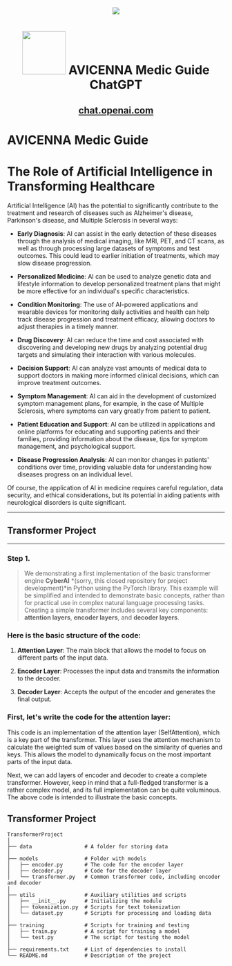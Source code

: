 
<h1 align="center"><img src="https://github.com/SSobol77/AI_myTransformer_Project/assets/108773983/fff1b39c-e0e2-4d2e-a477-5d7582dc5c7e" /></h1>


<h1 align="center"><img src="https://github.com/SSobol77/AI_myTransformer_Project/assets/108773983/e25650b8-5576-44d0-b1c9-dfca238ddbae" width="100" height="100"/> AVICENNA Medic Guide ChatGPT</h1>
  <h2 align="center"><a href="https://chat.openai.com/g/g-UrRHZyFQW-avicenna-medic-guide">chat.openai.com</a></h2>

 


# AVICENNA Medic Guide

# The Role of Artificial Intelligence in Transforming Healthcare

Artificial Intelligence (AI) has the potential to significantly contribute to the treatment and research of diseases such as Alzheimer's disease, Parkinson's disease, and Multiple Sclerosis in several ways:

* **Early Diagnosis**: AI can assist in the early detection of these diseases through the analysis of medical imaging, like MRI, PET, and CT scans, as well as through processing large datasets of symptoms and test outcomes. This could lead to earlier initiation of treatments, which may slow disease progression.

* **Personalized Medicine**: AI can be used to analyze genetic data and lifestyle information to develop personalized treatment plans that might be more effective for an individual's specific characteristics.

* **Condition Monitoring**: The use of AI-powered applications and wearable devices for monitoring daily activities and health can help track disease progression and treatment efficacy, allowing doctors to adjust therapies in a timely manner.

* **Drug Discovery**: AI can reduce the time and cost associated with discovering and developing new drugs by analyzing potential drug targets and simulating their interaction with various molecules.

* **Decision Support**: AI can analyze vast amounts of medical data to support doctors in making more informed clinical decisions, which can improve treatment outcomes.

* **Symptom Management**: AI can aid in the development of customized symptom management plans, for example, in the case of Multiple Sclerosis, where symptoms can vary greatly from patient to patient.

* **Patient Education and Support**: AI can be utilized in applications and online platforms for educating and supporting patients and their families, providing information about the disease, tips for symptom management, and psychological support.

* **Disease Progression Analysis**: AI can monitor changes in patients' conditions over time, providing valuable data for understanding how diseases progress on an individual level.

Of course, the application of AI in medicine requires careful regulation, data security, and ethical considerations, but its potential in aiding patients with neurological disorders is quite significant.


---

## Transformer Project

---




### Step 1.
> We demonstrating a first implementation of the basic transformer engine **CyberAI** *(sorry, this closed repository for project development)*in Python using the PyTorch library.
> This example will be simplified and intended to demonstrate basic concepts, rather than for practical use in complex natural language processing tasks.
> Creating a simple transformer includes several key components: **attention layers**, **encoder layers**, and **decoder layers**. 

### Here is the basic structure of the code:

1. **Attention Layer**: The main block that allows the model to focus on different parts of the input data.

2. **Encoder Layer**: Processes the input data and transmits the information to the decoder.

3. **Decoder Layer**: Accepts the output of the encoder and generates the final output.

### First, let's write the code for the attention layer:

This code is an implementation of the attention layer (SelfAttention), which is a key part of the transformer. This layer uses the attention mechanism to calculate the weighted sum of values based on the similarity of queries and keys. This allows the model to dynamically focus on the most important parts of the input data.

Next, we can add layers of encoder and decoder to create a complete transformer. However, keep in mind that a full-fledged transformer is a rather complex model, and its full implementation can be quite voluminous. The above code is intended to illustrate the basic concepts. 


## Transformer Project
```
TransformerProject
│
├── data                 # A folder for storing data
│
├── models               # Folder with models
│   ├── encoder.py       # The code for the encoder layer
│   ├── decoder.py       # Code for the decoder layer
│   └── transformer.py   # Common transformer code, including encoder and decoder
│
├── utils                # Auxiliary utilities and scripts
│   ├── __init__.py      # Initializing the module
│   ├── tokenization.py  # Scripts for text tokenization
│   └── dataset.py       # Scripts for processing and loading data
│
├── training             # Scripts for training and testing
│   ├── train.py         # A script for training a model
│   └── test.py          # The script for testing the model
│
├── requirements.txt     # List of dependencies to install
└── README.md            # Description of the project


```
